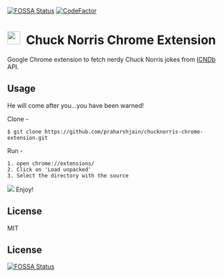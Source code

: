 [![FOSSA Status](https://app.fossa.io/api/projects/git%2Bgithub.com%2Fpraharshjain%2Fchucknorris-chrome-extension.svg?type=shield)](https://app.fossa.io/projects/git%2Bgithub.com%2Fpraharshjain%2Fchucknorris-chrome-extension?ref=badge_shield)
[![CodeFactor](https://www.codefactor.io/repository/github/praharshjain/chucknorris-chrome-extension/badge)](https://www.codefactor.io/repository/github/praharshjain/chucknorris-chrome-extension)

<img src="https://github.com/praharshjain/chucknorris-chrome-extension/blob/master/icon.png" width="30">&nbsp;&nbsp;Chuck Norris Chrome Extension
==========

Google Chrome extension to fetch nerdy Chuck Norris jokes from [ICNDb](http://www.icndb.com) API.

Usage
----------------
He will come after you...you have been warned!

Clone -
```
$ git clone https://github.com/praharshjain/chucknorris-chrome-extension.git
```
Run -
```
1. open chrome://extensions/
2. Click on 'Load unpacked'
3. Select the directory with the source
```
<img src="https://github.com/praharshjain/chucknorris-chrome-extension/blob/master/loading.gif">
Enjoy!


License
----------------
MIT

## License
[![FOSSA Status](https://app.fossa.io/api/projects/git%2Bgithub.com%2Fpraharshjain%2Fchucknorris-chrome-extension.svg?type=large)](https://app.fossa.io/projects/git%2Bgithub.com%2Fpraharshjain%2Fchucknorris-chrome-extension?ref=badge_large)

